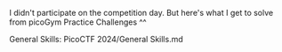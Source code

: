 I didn't participate on the competition day. But here's what I get to solve from picoGym Practice Challenges ^^

General Skills: PicoCTF 2024/General Skills.md
